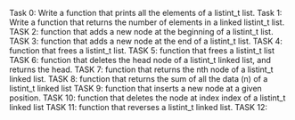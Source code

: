 Task 0:
Write a function that prints all the elements of a listint_t list.
Task 1:
Write a function that returns the number of elements in a linked listint_t list.
TASK 2:
function that adds a new node at the beginning of a listint_t list.
TASK 3:
function that adds a new node at the end of a listint_t list.
TASK 4:
function that frees a listint_t list.
TASK 5:
function that frees a listint_t list
TASK 6:
function that deletes the head node of a listint_t linked list, and returns the head.
TASK 7:
function that returns the nth node of a listint_t linked list.
TASK 8:
function that returns the sum of all the data (n) of a listint_t linked list
TASK 9:
function that inserts a new node at a given position.
TASK 10:
function that deletes the node at index index of a listint_t linked list
TASK 11:
function that reverses a listint_t linked list.
TASK 12:


